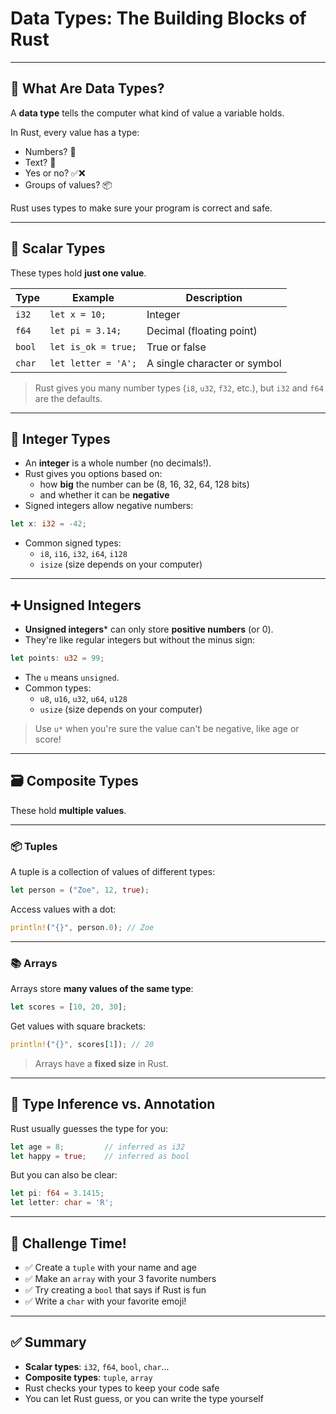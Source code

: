 # Data Types: The Building Blocks of Rust

---

## 🧱 What Are Data Types?

A **data type** tells the computer what kind of value a variable holds.

In Rust, every value has a type:
- Numbers? 🧮
- Text? 📝
- Yes or no? ✅❌
- Groups of values? 📦

Rust uses types to make sure your program is correct and safe.

---

## 🔢 Scalar Types

These types hold **just one value**.

| Type   | Example                 | Description                  |
|--------|-------------------------|------------------------------|
| `i32`  | `let x = 10;`           | Integer                      |
| `f64`  | `let pi = 3.14;`        | Decimal (floating point)     |
| `bool` | `let is_ok = true;`     | True or false                |
| `char` | `let letter = 'A';`     | A single character or symbol |

> Rust gives you many number types (`i8`, `u32`, `f32`, etc.), but `i32` and `f64` are the defaults.

---

## 🔢 Integer Types

- An **integer** is a whole number (no decimals!).
- Rust gives you options based on:
  - how **big** the number can be (8, 16, 32, 64, 128 bits)
  - and whether it can be **negative**
- Signed integers allow negative numbers:

```rust
let x: i32 = -42;
```

- Common signed types:
  - `i8`, `i16`, `i32`, `i64`, `i128`
  - `isize` (size depends on your computer)

---

## ➕ Unsigned Integers

- **Unsigned integers*** can only store **positive numbers** (or 0).
- They're like regular integers but without the minus sign:

```rust
let points: u32 = 99;
```

- The `u` means `unsigned`.
- Common types:
  - `u8`, `u16`, `u32`, `u64`, `u128`
  - `usize` (size depends on your computer)

> Use `u*` when you're sure the value can't be negative, like age or score!

---

## 🗃️ Composite Types

These hold **multiple values**.

---

### 📦 Tuples

A tuple is a collection of values of different types:

```rust
let person = ("Zoe", 12, true);
```

Access values with a dot:

```rust
println!("{}", person.0); // Zoe
```

---

### 📚 Arrays

Arrays store **many values of the same type**:

```rust
let scores = [10, 20, 30];
```

Get values with square brackets:

```rust
println!("{}", scores[1]); // 20
```

> Arrays have a **fixed size** in Rust.

---

## 🧠 Type Inference vs. Annotation

Rust usually guesses the type for you:

```rust
let age = 8;         // inferred as i32
let happy = true;    // inferred as bool
```

But you can also be clear:

```rust
let pi: f64 = 3.1415;
let letter: char = 'R';
```

---

## 🧪 Challenge Time!

- ✅ Create a `tuple` with your name and age
- ✅ Make an `array` with your 3 favorite numbers
- ✅ Try creating a `bool` that says if Rust is fun
- ✅ Write a `char` with your favorite emoji!

---

## ✅ Summary

- **Scalar types**: `i32`, `f64`, `bool`, `char`...
- **Composite types**: `tuple`, `array`
- Rust checks your types to keep your code safe
- You can let Rust guess, or you can write the type yourself
